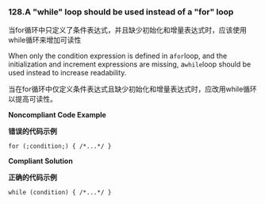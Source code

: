 ### 128.A "while" loop should be used instead of a "for" loop

当for循环中只定义了条件表达式，并且缺少初始化和增量表达式时，应该使用while循环来增加可读性

When only the condition expression is defined in a`for`loop, and the initialization and increment expressions are missing, a`while`loop should be used instead to increase readability.

当在for循环中仅定义条件表达式且缺少初始化和增量表达式时，应改用while循环以提高可读性。


**Noncompliant Code Example**

**错误的代码示例**

```
for (;condition;) { /*...*/ }
```


**Compliant Solution**

**正确的代码示例**

```
while (condition) { /*...*/ }
```
